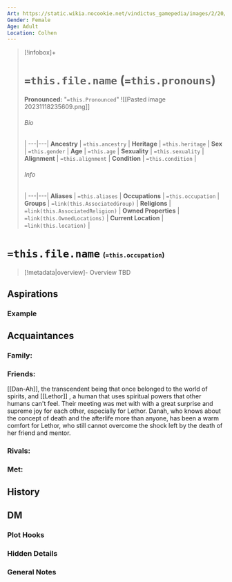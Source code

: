 ```yaml
---
Art: https://static.wikia.nocookie.net/vindictus_gamepedia/images/2/20/Danah_%28NPC_Icon%29.png/revision/latest?cb=20210630115849
Gender: Female
Age: Adult
Location: Colhen
---
```


> [!infobox]+
> # `=this.file.name` (`=this.pronouns`)
> **Pronounced:**  "`=this.Pronounced`"
>![[Pasted image 20231118235609.png]]
> ###### Bio
>  |
> ---|---|
> **Ancestry** | `=this.ancestry` |
> **Heritage** | `=this.heritage` |
> **Sex** | `=this.gender` |
> **Age** | `=this.age` |
> **Sexuality** | `=this.sexuality` |
> **Alignment** | `=this.alignment` |
> **Condition** | `=this.condition` |
> ###### Info
>  |
> ---|---|
> **Aliases** | `=this.aliases` |
> **Occupations** | `=this.occupation` |
> **Groups** | `=link(this.AssociatedGroup)` |
> **Religions** | `=link(this.AssociatedReligion)` |
> **Owned Properties** | `=link(this.OwnedLocations)` |
> **Current Location** | `=link(this.location)` |

# **`=this.file.name`** <span style="font-size: medium">(`=this.occupation`)</span>
> [!metadata|overview]- Overview 
> TBD

## Aspirations
### Example


## Acquaintances
### Family:


### Friends:
[[Dan-Ah]], the transcendent being that once belonged to the world of spirits, and [[Lethor]] , a human that uses spiritual powers that other humans can't feel. Their meeting was met with with a great surprise and supreme joy for each other, especially for Lethor. Danah, who knows about the concept of death and the afterlife more than anyone, has been a warm comfort for Lethor, who still cannot overcome the shock left by the death of her friend and mentor.

### Rivals:


### Met:


## History


## DM
### Plot Hooks


### Hidden Details


### General Notes

